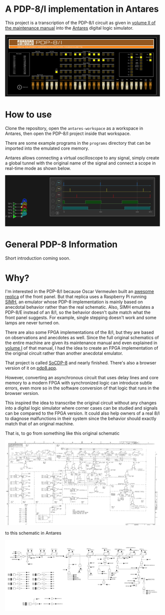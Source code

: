 # A PDP-8/I implementation in Antares

This project is a transcription of the PDP-8/I circuit as given in [volume II of the maintenance manual](https://bitsavers.org/pdf/dec/pdp8/pdp8i/DEC-8I-HR2A-D_8Imaint_May70.pdf) into the [Antares](https://www.antarescircuit.io/) digital logic simulator.

![original schematic](screenshots/console.png)

# How to use
Clone the repository, open the `antares-workspace` as a workspace in Antares, then open the PDP-8/I project inside that workspace.

There are some example programs in the `programs` directory that can be imported into the emulated core memory.

Antares allows connecting a virtual oscilloscope to any signal, simply create a global tunnel with the original name of the signal and connect a scope in real-time mode as shown below.

![Antares scope](screenshots/scope.png)

# General PDP-8 Information
Short introduction coming soon.

# Why?

I'm interested in the PDP-8/I because Oscar Vermeulen built an [awesome replica](https://obsolescence.wixsite.com/obsolescence/pidp-8) of the front panel. But that replica uses a Raspberry Pi running [SIMH](https://github.com/open-simh/), an emulator whose PDP-8 implementation is mainly based on anecdotal behavior rather than the real schematic. Also, SIMH emulates a PDP-8/E instead of an 8/I, so the behavior doesn't quite match what the front panel
suggests. For example, single stepping doesn't work and some lamps are never turned on.

There are also some FPGA implementations of the 8/I, but they are based on observations and anecdotes as well. Since the full original schematics of the entire machine are given its maintenance manual and even explained in [volume I](https://bitsavers.org/pdf/dec/pdp8/pdp8i/DEC-8I-HR1A-D_8Imaint_Mar70.pdf) of that manual, I had the idea to create an FPGA implementation of the original circuit rather than another anecdotal emulator.

That project is called [SoCDP-8](https://github.com/fpw/SoCDP8) and nearly finished. There's also a browser version of it on [pdp8.app](https://pdp8.app).

However, converting an asynchronous circuit that uses delay lines and core memory to a modern FPGA with synchronized logic can introduce subtle errors, even more so in the software conversion of that logic that runs in the browser version.

This inspired the idea to transcribe the original circuit without any changes into a digital logic simulator where corner cases can be studied and signals can be compared to the FPGA version. It could also help owners of a real 8/I to diagnose malfunctions in their system since the behavior should exactly match that of an original machine.

That is, to go from something like this original schematic

![original schematic](screenshots/inst-reg-original.jpg)

to this schematic in Antares

![Antares schematic](screenshots/inst-reg-antares.png)
